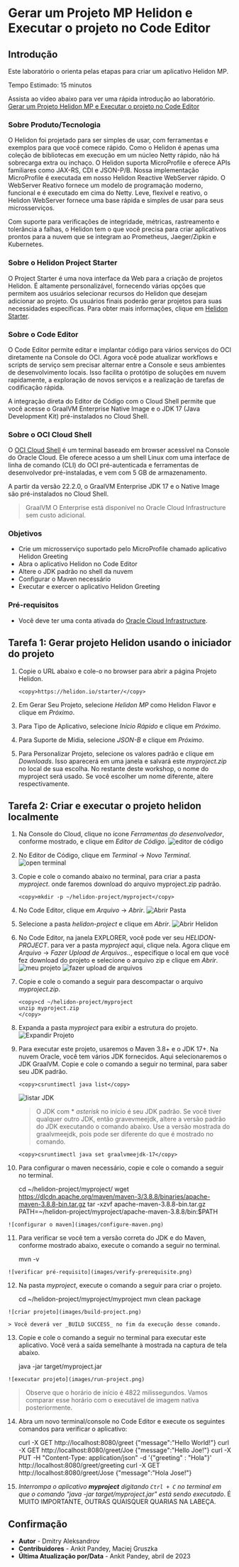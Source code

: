 # Gerar um Projeto MP Helidon e Executar o projeto no Code Editor

## Introdução

Este laboratório o orienta pelas etapas para criar um aplicativo Helidon MP.

Tempo Estimado: 15 minutos

Assista ao vídeo abaixo para ver uma rápida introdução ao laboratório. [Gerar um Projeto Helidon MP e Executar o projeto no Code Editor](videohub:1_22nv8v4q)

### Sobre Produto/Tecnologia

O Helidon foi projetado para ser simples de usar, com ferramentas e exemplos para que você comece rápido. Como o Helidon é apenas uma coleção de bibliotecas em execução em um núcleo Netty rápido, não há sobrecarga extra ou inchaço. O Helidon suporta MicroProfile e oferece APIs familiares como JAX-RS, CDI e JSON-P/B. Nossa implementação MicroProfile é executada em nosso Helidon Reactive WebServer rápido. O WebServer Reativo fornece um modelo de programação moderno, funcional e é executado em cima do Netty. Leve, flexível e reativo, o Helidon WebServer fornece uma base rápida e simples de usar para seus microsserviços.

Com suporte para verificações de integridade, métricas, rastreamento e tolerância a falhas, o Helidon tem o que você precisa para criar aplicativos prontos para a nuvem que se integram ao Prometheus, Jaeger/Zipkin e Kubernetes.

### Sobre o Helidon Project Starter

O Project Starter é uma nova interface da Web para a criação de projetos Helidon. É altamente personalizável, fornecendo várias opções que permitem aos usuários selecionar recursos do Helidon que desejam adicionar ao projeto. Os usuários finais poderão gerar projetos para suas necessidades específicas. Para obter mais informações, clique em [Helidon Starter](https://helidon.io/starter).

### Sobre o Code Editor

O Code Editor permite editar e implantar código para vários serviços do OCI diretamente na Console do OCI. Agora você pode atualizar workflows e scripts de serviço sem precisar alternar entre a Console e seus ambientes de desenvolvimento locais. Isso facilita o protótipo de soluções em nuvem rapidamente, a exploração de novos serviços e a realização de tarefas de codificação rápida.

A integração direta do Editor de Código com o Cloud Shell permite que você acesse o GraalVM Enterprise Native Image e o JDK 17 (Java Development Kit) pré-instalados no Cloud Shell.

### Sobre o OCI Cloud Shell

O [OCI Cloud Shell](https://docs.oracle.com/en-us/iaas/Content/API/Concepts/cloudshellintro.htm) é um terminal baseado em browser acessível na Console do Oracle Cloud. Ele oferece acesso a um shell Linux com uma interface de linha de comando (CLI) do OCI pré-autenticada e ferramentas de desenvolvedor pré-instaladas, e vem com 5 GB de armazenamento.

A partir da versão 22.2.0, o GraalVM Enterprise JDK 17 e o Native Image são pré-instalados no Cloud Shell.

> GraalVM O Enterprise está disponível no Oracle Cloud Infrastructure sem custo adicional.

### Objetivos

*   Crie um microsserviço suportado pelo MicroProfile chamado aplicativo Helidon Greeting
*   Abra o aplicativo Helidon no Code Editor
*   Altere o JDK padrão no shell da nuvem
*   Configurar o Maven necessário
*   Executar e exercer o aplicativo Helidon Greeting

### Pré-requisitos

*   Você deve ter uma conta ativada do [Oracle Cloud Infrastructure](https://cloud.oracle.com/en_US/cloud-infrastructure).

## Tarefa 1: Gerar projeto Helidon usando o iniciador do projeto

1.  Copie o URL abaixo e cole-o no browser para abrir a página Projeto Helidon.
    
        <copy>https://helidon.io/starter/</copy>
        
2.  Em Gerar Seu Projeto, selecione _Helidon MP_ como Helidon Flavor e clique em _Próximo_.
    
3.  Para Tipo de Aplicativo, selecione _Início Rápido_ e clique em _Próximo_.
    
4.  Para Suporte de Mídia, selecione _JSON-B_ e clique em _Próximo_.
    
5.  Para Personalizar Projeto, selecione os valores padrão e clique em _Downloads_. Isso aparecerá em uma janela e salvará este _myproject.zip_ no local de sua escolha. No restante deste workshop, o nome do myproject será usado. Se você escolher um nome diferente, altere respectivamente.
    

## Tarefa 2: Criar e executar o projeto helidon localmente

1.  Na Console do Cloud, clique no ícone _Ferramentas do desenvolvedor_, conforme mostrado, e clique em _Editor de Código_. ![editor de código](images/code-editor.png)
    
2.  No Editor de Código, clique em _Terminal_ -> _Novo Terminal_. ![open terminal](images/open-terminal.png)
    
3.  Copie e cole o comando abaixo no terminal, para criar a pasta _myproject_. onde faremos download do arquivo myproject.zip padrão.
    
        <copy>mkdir -p ~/helidon-project/myproject</copy>
        
4.  No Code Editor, clique em _Arquivo_ -> _Abrir_. ![Abrir Pasta](images/open-folder.png)
    
5.  Selecione a pasta _helidon-project_ e clique em _Abrir_. ![Abrir Helidon](images/open-helidon.png)
    
6.  No Code Editor, na janela EXPLORER, você pode ver seu _HELIDON-PROJECT_. para ver a pasta _myproject_ aqui, clique nela. Agora clique em _Arquivo_ -> _Fazer Upload de Arquivos.._, especifique o local em que você fez download do projeto e selecione o arquivo zip e clique em _Abrir_. ![meu projeto](images/myproject.png) ![fazer upload de arquivos](images/upload-files.png)
    
7.  Copie e cole o comando a seguir para descompactar o arquivo _myproject.zip_.
    
        <copy>cd ~/helidon-project/myproject
        unzip myproject.zip
        </copy>
        
8.  Expanda a pasta _myproject_ para exibir a estrutura do projeto. ![Expandir Projeto](images/expand-project.png)
    
9.  Para executar este projeto, usaremos o Maven 3.8+ e o JDK 17+. Na nuvem Oracle, você tem vários JDK fornecidos. Aqui selecionaremos o JDK GraalVM. Copie e cole o comando a seguir no terminal, para saber seu JDK padrão.
    
        <copy>csruntimectl java list</copy>
        
    
    ![listar JDK](images/list-jdk.png)
    
    > O JDK com \* _asterisk_ no início é seu JDK padrão. Se você tiver qualquer outro JDK, então gravevmeejdk, altere a versão padrão do JDK executando o comando abaixo. Use a versão mostrada do graalvmeejdk, pois pode ser diferente do que é mostrado no comando.
    
        <copy>csruntimectl java set graalvmeejdk-17</copy>
        
10.  Para configurar o maven necessário, copie e cole o comando a seguir no terminal.
    
        <copy>cd ~/helidon-project/myproject/
        wget https://dlcdn.apache.org/maven/maven-3/3.8.8/binaries/apache-maven-3.8.8-bin.tar.gz
        tar -xzvf apache-maven-3.8.8-bin.tar.gz
        PATH=~/helidon-project/myproject/apache-maven-3.8.8/bin:$PATH</copy>
        
    
    ![configurar o maven](images/configure-maven.png)
    
11.  Para verificar se você tem a versão correta do JDK e do Maven, conforme mostrado abaixo, execute o comando a seguir no terminal.
    
        <copy>mvn -v</copy>
        
    
    ![verificar pré-requisito](images/verify-prerequisite.png)
    
12.  Na pasta _myproject_, execute o comando a seguir para criar o projeto.
    
        <copy>cd ~/helidon-project/myproject/myproject
        mvn clean package</copy>
        
    
    ![criar projeto](images/build-project.png)
    
    > Você deverá ver _BUILD SUCCESS_ no fim da execução desse comando.
    
13.  Copie e cole o comando a seguir no terminal para executar este aplicativo. Você verá a saída semelhante à mostrada na captura de tela abaixo.
    
        <copy>java -jar target/myproject.jar</copy>
        
    
    ![executar projeto](images/run-project.png)
    

> Observe que o horário de início é 4822 milissegundos. Vamos comparar esse horário com o executável de imagem nativa posteriormente.

14.  Abra um novo terminal/console no Code Editor e execute os seguintes comandos para verificar o aplicativo:
    
        <copy>
        curl -X GET http://localhost:8080/greet
        </copy>
        {"message":"Hello World!"}
        
    
        <copy>
        curl -X GET http://localhost:8080/greet/Joe
        </copy>
        {"message":"Hello Joe!"}
        
    
        <copy>
        curl -X PUT -H "Content-Type: application/json" -d '{"greeting" : "Hola"}' http://localhost:8080/greet/greeting
        </copy>
        
    
        <copy>
        curl -X GET http://localhost:8080/greet/Jose
        </copy>
        {"message":"Hola Jose!"}
        
15.  _Interrompa o aplicativo **myproject** digitando `Ctrl + C` no terminal em que o comando "java -jar target/myproject.jar" está sendo executado_. É MUITO IMPORTANTE, OUTRAS QUAISQUER QUARIAS NA LABEÇA.
    

## Confirmação

*   **Autor** - Dmitry Aleksandrov
*   **Contribuidores** - Ankit Pandey, Maciej Gruszka
*   **Última Atualização por/Data** - Ankit Pandey, abril de 2023